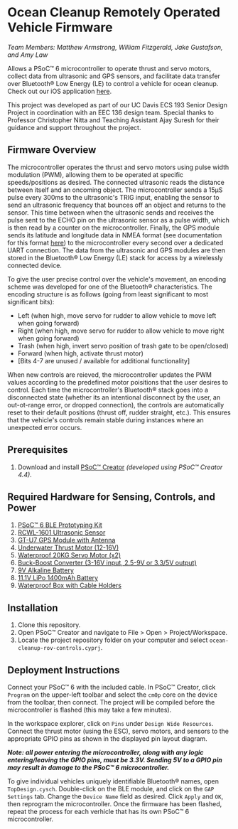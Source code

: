 # Ocean Cleanup Remotely Operated Vehicle Firmware
*Team Members: Matthew Armstrong, William Fitzgerald, Jake Gustafson, and Amy Law*

Allows a PSoC™ 6 microcontroller to operate thrust and servo motors, collect data from ultrasonic and GPS sensors, and facilitate data transfer over Bluetooth® Low Energy (LE) to control a vehicle for ocean cleanup. Check out our iOS application [here](https://github.com/matthewarmstr/ocean-cleanup-app). 

This project was developed as part of our UC Davis ECS 193 Senior Design Project in coordination with an EEC 136 design team. Special thanks to Professor Christopher Nitta and Teaching Assistant Ajay Suresh for their guidance and support throughout the project.

## Firmware Overview
The microcontroller operates the thrust and servo motors using pulse width modulation (PWM), allowing them to be operated at specific speeds/positions as desired. The connected ultrasonic reads the distance between itself and an oncoming object. The microcontroller sends a 15µS pulse every 300ms to the ultrasonic's TRIG input, enabling the sensor to send an ultrasonic frequency that bounces off an object and returns to the sensor. This time between when the ultrasonic sends and receives the pulse sent to the ECHO pin on the ultrasonic sensor as a pulse width, which is then read by a counter on the microcontroller. Finally, the GPS module sends its latitude and longitude data in NMEA format (see documentation for this format [here](https://w3.cs.jmu.edu/bernstdh/web/common/help/nmea-sentences.php)) to the microcontroller every second over a dedicated UART connection. The data from the ultrasonic and GPS modules are then stored in the Bluetooth® Low Energy (LE) stack for access by a wirelessly connected device.

To give the user precise control over the vehicle's movement, an encoding scheme was developed for one of the Bluetooth® characteristics. The encoding structure is as follows (going from least significant to most significant bits):
- Left (when high, move servo for rudder to allow vehicle to move left when going forward)
- Right (when high, move servo for rudder to allow vehicle to move right when going forward)
- Trash (when high, invert servo position of trash gate to be open/closed)
- Forward (when high, activate thrust motor)
- [Bits 4-7 are unused / available for additional functionality]

When new controls are reieved, the microcontroller updates the PWM values according to the predefined motor poisitions that the user desires to control. Each time the microcontroller's Bluetooth® stack goes into a disconnected state (whether its an intentional disconnect by the user, an out-ot-range error, or dropped connection), the controls are automatically reset to their default positions (thrust off, rudder straight, etc.). This ensures that the vehicle's controls remain stable during instances where an unexpected error occurs.

## Prerequisites
1. Download and install [PSoC™ Creator](https://www.infineon.com/cms/en/design-support/tools/sdk/psoc-software/psoc-creator/) *(developed using PSoC™ Creator 4.4)*.

## Required Hardware for Sensing, Controls, and Power
1. [PSoC™ 6 BLE Prototyping Kit](https://www.infineon.com/cms/en/product/evaluation-boards/cy8cproto-063-ble/)
2. [RCWL-1601 Ultrasonic Sensor](https://www.amazon.com/JESSINIE-RCWL-1601-Ultrasonic-Ranging-Compatible/dp/B0CB3YCFYY)
3. [GT-U7 GPS Module with Antenna](https://www.amazon.com/dp/B07PRGBLX7)
4. [Underwater Thrust Motor (12-16V)](https://www.amazon.com/APISQUEEN-Underwater-Brushless-Propeller-Propulsion/dp/B0BWJJRQ2Z)
5. [Waterproof 20KG Servo Motor (x2)](https://www.amazon.com/Miuzei-Torque-Digital-Waterproof-Control/dp/B07HNTKSZT)
6. [Buck-Boost Converter (3-16V input, 2.5-9V or 3.3/5V output)](https://www.sparkfun.com/products/15208)
7. [9V Alkaline Battery](https://www.amazon.com/Duracell-MN1604B2Z-Alkaline-General-Purpose/dp/B00PV1EIX8)
8. [11.1V LiPo 1400mAh Battery](https://www.amazon.com/Connector-Airplane-Helicopter-Quadcopter-Multi-Motor/dp/B07L6BNTDV)
9. [Waterproof Box with Cable Holders](https://www.amazon.com/Joinfworld-Outdoor-Extension-Cord-Cover/dp/B0CKZ34N8L)

## Installation
1. Clone this repository.
2. Open PSoC™ Creator and navigate to File > Open > Project/Workspace.
3. Locate the project repository folder on your computer and select `ocean-cleanup-rov-controls.cyprj`.

## Deployment Instructions
Connect your PSoC™ 6 with the included cable. In PSoC™ Creator, click `Program` on the upper-left toolbar and select the `cm0p` core on the device from the toolbar, then connect. The project will be compiled before the microcontroller is flashed (this may take a few minutes).

In the workspace explorer, click on `Pins` under `Design Wide Resources`. Connect the thrust motor (using the ESC), servo motors, and sensors to the appropriate GPIO pins as shown in the displayed pin layout diagram.

***Note: all power entering the microcontroller, along with any logic entering/leaving the GPIO pins, must be 3.3V. Sending 5V to a GPIO pin may result in damage to the PSoC™ 6 microcontroller.***

To give individual vehicles uniquely identifiable Bluetooth® names, open `TopDesign.cysch`. Double-click on the BLE module, and click on the `GAP Settings` tab. Change the `Device Name` field as desired. Click `Apply` and `OK`, then reprogram the microcontroller. Once the firmware has been flashed, repeat the process for each verhicle that has its own PSoC™ 6 microcontroller. 
